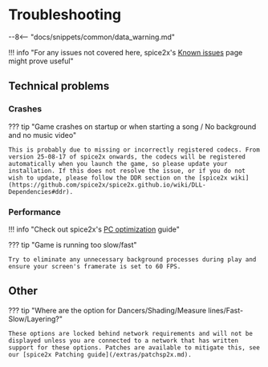 # Troubleshooting

--8<-- "docs/snippets/common/data_warning.md"

!!! info "For any issues not covered here, spice2x's [Known issues](https://github.com/spice2x/spice2x.github.io/wiki/Known-issues) page might prove useful"

## Technical problems

### Crashes

??? tip "Game crashes on startup or when starting a song / No background and no music video"

    This is probably due to missing or incorrectly registered codecs. From version 25-08-17 of spice2x onwards, the codecs will be registered automatically when you launch the game, so please update your installation. If this does not resolve the issue, or if you do not wish to update, please follow the DDR section on the [spice2x wiki](https://github.com/spice2x/spice2x.github.io/wiki/DLL-Dependencies#ddr).

### Performance

!!! info "Check out spice2x's [PC optimization](https://github.com/spice2x/spice2x.github.io/wiki/PC-optimization) guide"

??? tip "Game is running too slow/fast"

    Try to eliminate any unnecessary background processes during play and ensure your screen's framerate is set to 60 FPS.

## Other

??? tip "Where are the option for Dancers/Shading/Measure lines/Fast-Slow/Layering?"

    These options are locked behind network requirements and will not be displayed unless you are connected to a network that has written support for these options. Patches are available to mitigate this, see our [spice2x Patching guide](/extras/patchsp2x.md).